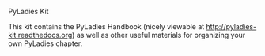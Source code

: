 PyLadies Kit

This kit contains the PyLadies Handbook (nicely viewable at http://pyladies-kit.readthedocs.org) as well as other useful materials for organizing your own PyLadies chapter.